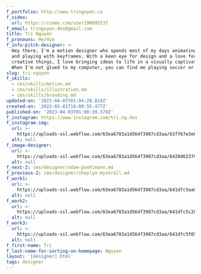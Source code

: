 ```yaml
---
f_portfolio: http://www.tringuyen.ca
f_video:
  url: https://vimeo.com/user190895537
f_email: tringuyen.des@gmail.com
title: Tri Nguyen
f_pronouns: He/Him
f_info-pitch-designer: >-
  Hey there, I'm a motion designer who spends most of my days animating things
  and playing with keyframes. With a keen eye for design and a love for all
  creative things, I love bringing ideas to life in a visually captivating way.
  When I'm not glued to my computer, you can find me playing soccer or fishing.
slug: tri-nguyen
f_skills:
  - cms/skills/motion.md
  - cms/skills/illustration.md
  - cms/skills/branding.md
updated-on: '2023-04-03T01:04:28.814Z'
created-on: '2023-03-01T16:08:55.477Z'
published-on: '2023-04-03T01:08:39.379Z'
f_instagram: https://www.instagram.com/tri.ng.des
f_instagram-img:
  url: >-
    https://uploads-ssl.webflow.com/63ea6783a1d564f3987cd3aa/63ff67e3e6a8a34fd0d96f39_insta%20(1).svg
  alt: null
f_image-designer:
  url: >-
    https://uploads-ssl.webflow.com/63ea6783a1d564f3987cd3aa/6420d6237894bfa3f831c3fb_tri-nguyen-1.jpg
  alt: null
f_next-2: cms/designer/adam-poehlmann.md
f_previous-2: cms/designer/shaylyn-myshrall.md
f_work1:
  url: >-
    https://uploads-ssl.webflow.com/63ea6783a1d564f3987cd3aa/641dfc5aa86c397cdf95c519_Nguyen-Tri-grad-show-work-img1.jpg
  alt: null
f_work2:
  url: >-
    https://uploads-ssl.webflow.com/63ea6783a1d564f3987cd3aa/641dfc5c2690fc3c3125305e_Nguyen-Tri-grad-show-work-img2.jpg
  alt: null
f_work3:
  url: >-
    https://uploads-ssl.webflow.com/63ea6783a1d564f3987cd3aa/641dfc5f657e66e9126e8c56_Nguyen-Tri-grad-show-work-img3.jpg
  alt: null
f_first-name: Tri
f_last-name-for-sorting-on-homepage: Nguyen
layout: '[designer].html'
tags: designer
---
```



